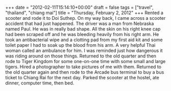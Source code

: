 +++
date = "2012-02-11T15:14:10+00:00"
draft = false
tags = ["travel", "thailand", "chiang mai"]
title = "Thursday, February 2, 2012"
+++
Rented a scooter and rode it to Doi Suthep. On my way back, I came across a scooter accident that had just happened. The driver was a man from Nebraska named Paul. He was in really bad shape. All the skin on his right knee cap had been scraped off and he was bleeding heavily from his right arm. He took an antibacterial wipe and a clotting pad from my first aid kit and some toilet paper I had to soak up the blood from his arm. A very helpful Thai woman called an ambulance for him. I was reminded just how dangerous it was riding around on those things. Returned to the old quarter and then rode to Tiger Kingdom for some one-on-one time with some small and large tigers. Hired a photographer to take pictures of me with them. Returned to the old quarter again and then rode to the Arcade bus terminal to buy a bus ticket to Chiang Rai for the next day. Parked the scooter at the hostel, ate dinner, computer time, then bed.